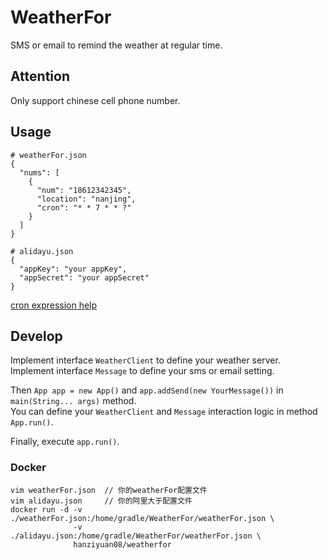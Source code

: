 WeatherFor
======
SMS or email to remind the weather at regular time. 

## Attention
Only support chinese cell phone number.

## Usage
```
# weatherFor.json
{
  "nums": [
    {
      "num": "18612342345",
      "location": "nanjing",
      "cron": "* * 7 * * ?"
    }
  ]
}

# alidayu.json
{
  "appKey": "your appKey",
  "appSecret": "your appSecret"
}
```
[cron expression help](http://www.quartz-scheduler.org/documentation/quartz-2.2.x/tutorials/tutorial-lesson-06.html)
## Develop
Implement interface `WeatherClient` to define your weather server.   
Implement interface `Message` to define your sms or email setting.   

Then `App app = new App()` and `app.addSend(new YourMessage())` in `main(String... args)` method.  
You can define your `WeatherClient` and `Message` interaction logic in method `App.run()`.  

Finally, execute `app.run()`.

### Docker
```
vim weatherFor.json  // 你的weatherFor配置文件
vim alidayu.json     // 你的阿里大于配置文件
docker run -d -v ./weatherFor.json:/home/gradle/WeatherFor/weatherFor.json \
              -v ./alidayu.json:/home/gradle/WeatherFor/weatherFor.json \
              hanziyuan08/weatherfor
```
